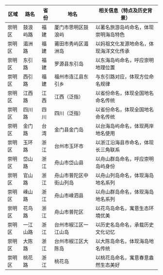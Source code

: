 | 区域 | 路名 | 省份 | 地名 | 相关信息（特点及历史背景） |
|------|------|------|------|---------------------------|
| 崇明区 | 鼓浪屿路 | 福建 | 厦门市思明区鼓浪屿 | 以著名旅游岛屿命名，体现崇明海岛特色 |
| 崇明区 | 湄洲路 | 福建 | 莆田市秀屿区湄洲岛 | 以妈祖文化发源地命名，体现海洋文化传承 |
| 崇明区 | 东引路 | 福建 | 罗源县东引岛 | 以东海岛屿命名，呼应崇明地理位置 |
| 崇明区 | 西引路 | 福建 | 福州市连江县东引乡 | 与东引路对应，体现方位命名规律 |
| 崇明区 | 江西路 | 江西 | 江西（泛指） | 以省份命名，体现全国地名命名传统 |
| 崇明区 | 四川路 | 四川 | 四川（泛指） | 以省份命名，体现全国地名命名传统 |
| 崇明区 | 金门路 | 台湾 | 金门县金门岛 | 以台海岛屿命名，体现两岸地名使用 |
| 崇明区 | 玉环路 | 浙江 | 台州市玉环市 | 以浙江沿海县市命名，体现长三角联系 |
| 崇明区 | 岱山路 | 浙江 | 舟山市岱山县 | 以舟山群岛命名，呼应崇明岛屿身份 |
| 崇明区 | 官山路 | 浙江 | 舟山市普陀区中街山列岛 | 以舟山列岛命名，体现海岛地名系列 |
| 崇明区 | 嵊山路 | 浙江 | 舟山市嵊泗县 | 以舟山群岛命名，体现海岛地名系列 |
| 崇明区 | 花鸟路 | 浙江 | 舟山市普陀区 | 以花鸟岛命名，寓意生态环境优美 |
| 崇明区 | 一江山路 | 浙江 | 台州市椒江区一江山岛 | 以历史名岛命名，承载历史文化记忆 |
| 崇明区 | 大陈路 | 浙江 | 台州市椒江区大陈岛 | 以大陈岛命名，体现海岛地名传统 |
| 崇明区 | 桃花路 | 浙江 | 桃花岛 | 以桃花岛命名，寓意春意盎然生态美好 |

